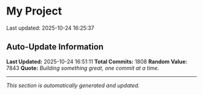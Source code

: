 # My Project


Last updated: 2025-10-24 16:25:37























































































































































































































































































































































































































































































































































































































































































































































































































































































































































































































































































































































































































































































































































































































































































































































































































































































































































































































































































































































































































































































































































































































































































## Auto-Update Information

**Last Updated:** 2025-10-24 16:51:11
**Total Commits:** 1808
**Random Value:** 7843
**Quote:** _Building something great, one commit at a time._

---
_This section is automatically generated and updated._